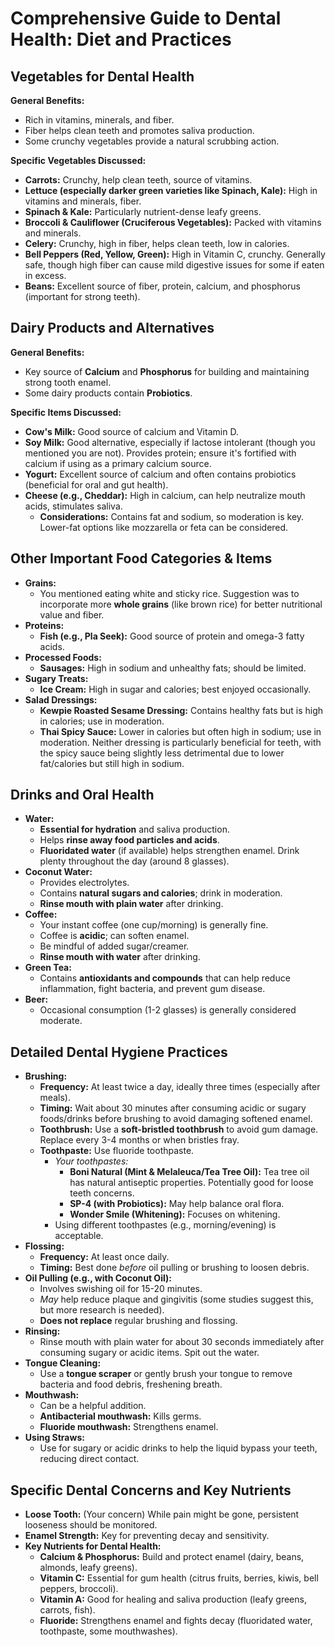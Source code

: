 # Comprehensive Guide to Dental Health: Diet and Practices

## Vegetables for Dental Health

**General Benefits:**

* Rich in vitamins, minerals, and fiber.
* Fiber helps clean teeth and promotes saliva production.
* Some crunchy vegetables provide a natural scrubbing action.

**Specific Vegetables Discussed:**

* **Carrots:** Crunchy, help clean teeth, source of vitamins.
* **Lettuce (especially darker green varieties like Spinach, Kale):** High in vitamins and minerals, fiber.
* **Spinach & Kale:** Particularly nutrient-dense leafy greens.
* **Broccoli & Cauliflower (Cruciferous Vegetables):** Packed with vitamins and minerals.
* **Celery:** Crunchy, high in fiber, helps clean teeth, low in calories.
* **Bell Peppers (Red, Yellow, Green):** High in Vitamin C, crunchy. Generally safe, though high fiber can cause mild digestive issues for some if eaten in excess.
* **Beans:** Excellent source of fiber, protein, calcium, and phosphorus (important for strong teeth).

## Dairy Products and Alternatives

**General Benefits:**

* Key source of **Calcium** and **Phosphorus** for building and maintaining strong tooth enamel.
* Some dairy products contain **Probiotics**.

**Specific Items Discussed:**

* **Cow's Milk:** Good source of calcium and Vitamin D.
* **Soy Milk:** Good alternative, especially if lactose intolerant (though you mentioned you are not). Provides protein; ensure it's fortified with calcium if using as a primary calcium source.
* **Yogurt:** Excellent source of calcium and often contains probiotics (beneficial for oral and gut health).
* **Cheese (e.g., Cheddar):** High in calcium, can help neutralize mouth acids, stimulates saliva.
  * **Considerations:** Contains fat and sodium, so moderation is key. Lower-fat options like mozzarella or feta can be considered.

## Other Important Food Categories & Items

* **Grains:**
  * You mentioned eating white and sticky rice. Suggestion was to incorporate more **whole grains** (like brown rice) for better nutritional value and fiber.
* **Proteins:**
  * **Fish (e.g., Pla Seek):** Good source of protein and omega-3 fatty acids.
* **Processed Foods:**
  * **Sausages:** High in sodium and unhealthy fats; should be limited.
* **Sugary Treats:**
  * **Ice Cream:** High in sugar and calories; best enjoyed occasionally.
* **Salad Dressings:**
  * **Kewpie Roasted Sesame Dressing:** Contains healthy fats but is high in calories; use in moderation.
  * **Thai Spicy Sauce:** Lower in calories but often high in sodium; use in moderation. Neither dressing is particularly beneficial for teeth, with the spicy sauce being slightly less detrimental due to lower fat/calories but still high in sodium.

## Drinks and Oral Health

* **Water:**
  * **Essential for hydration** and saliva production.
  * Helps **rinse away food particles and acids**.
  * **Fluoridated water** (if available) helps strengthen enamel. Drink plenty throughout the day (around 8 glasses).
* **Coconut Water:**
  * Provides electrolytes.
  * Contains **natural sugars and calories**; drink in moderation.
  * **Rinse mouth with plain water** after drinking.
* **Coffee:**
  * Your instant coffee (one cup/morning) is generally fine.
  * Coffee is **acidic**; can soften enamel.
  * Be mindful of added sugar/creamer.
  * **Rinse mouth with water** after drinking.
* **Green Tea:**
  * Contains **antioxidants and compounds** that can help reduce inflammation, fight bacteria, and prevent gum disease.
* **Beer:**
  * Occasional consumption (1-2 glasses) is generally considered moderate.

## Detailed Dental Hygiene Practices

* **Brushing:**
  * **Frequency:** At least twice a day, ideally three times (especially after meals).
  * **Timing:** Wait about 30 minutes after consuming acidic or sugary foods/drinks before brushing to avoid damaging softened enamel.
  * **Toothbrush:** Use a **soft-bristled toothbrush** to avoid gum damage. Replace every 3-4 months or when bristles fray.
  * **Toothpaste:** Use fluoride toothpaste.
    * *Your toothpastes:*
      * **Boni Natural (Mint & Melaleuca/Tea Tree Oil):** Tea tree oil has natural antiseptic properties. Potentially good for loose teeth concerns.
      * **SP-4 (with Probiotics):** May help balance oral flora.
      * **Wonder Smile (Whitening):** Focuses on whitening.
    * Using different toothpastes (e.g., morning/evening) is acceptable.
* **Flossing:**
  * **Frequency:** At least once daily.
  * **Timing:** Best done *before* oil pulling or brushing to loosen debris.
* **Oil Pulling (e.g., with Coconut Oil):**
  * Involves swishing oil for 15-20 minutes.
  * *May* help reduce plaque and gingivitis (some studies suggest this, but more research is needed).
  * **Does not replace** regular brushing and flossing.
* **Rinsing:**
  * Rinse mouth with plain water for about 30 seconds immediately after consuming sugary or acidic items. Spit out the water.
* **Tongue Cleaning:**
  * Use a **tongue scraper** or gently brush your tongue to remove bacteria and food debris, freshening breath.
* **Mouthwash:**
  * Can be a helpful addition.
  * **Antibacterial mouthwash:** Kills germs.
  * **Fluoride mouthwash:** Strengthens enamel.
* **Using Straws:**
  * Use for sugary or acidic drinks to help the liquid bypass your teeth, reducing direct contact.

## Specific Dental Concerns and Key Nutrients

* **Loose Tooth:** (Your concern) While pain might be gone, persistent looseness should be monitored.
* **Enamel Strength:** Key for preventing decay and sensitivity.
* **Key Nutrients for Dental Health:**
  * **Calcium & Phosphorus:** Build and protect enamel (dairy, beans, almonds, leafy greens).
  * **Vitamin C:** Essential for gum health (citrus fruits, berries, kiwis, bell peppers, broccoli).
  * **Vitamin A:** Good for healing and saliva production (leafy greens, carrots, fish).
  * **Fluoride:** Strengthens enamel and fights decay (fluoridated water, toothpaste, some mouthwashes).
